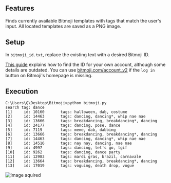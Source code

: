 ## Features
Finds currently available Bitmoji templates with tags that match the user's input. All located templates are saved as a PNG image.

## Setup
In `bitmoji_id.txt`, replace the existing text with a desired Bitmoji ID. 

[This guide](https://github.com/matthewnau/libmoji/wiki/Finding-Your-ID) explains how to find the ID for your own account, although some details are outdated. You can use [bitmoji.com/account_v2](https://www.bitmoji.com/account_v2/) if the `log in` button on Bitmoji's homepage is missing.

## Execution
```shell
C:\Users\Q\Desktop\Bitmoji>python bitmoji.py
search tag: dance
[1]     id: 10160       tags: halloween, dab, costume
[2]     id: 14463       tags: dancing, dancing*, whip nae nae
[3]     id: 13666       tags: breakdancing, breakdancing*, dancing
[4]     id: 24177       tags: dancing, pose, dance
[5]     id: 7119        tags: meme, dab, dabbing
[6]     id: 13666       tags: breakdancing, breakdancing*, dancing
[7]     id: 14463       tags: dancing, dancing*, whip nae nae
[8]     id: 14516       tags: nay nay, dancing, nae nae
[9]     id: 4997        tags: dancing, let's go, tgif
[10]    id: 9262        tags: dancing, dance party
[11]    id: 12983       tags: mardi gras, brazil, carnavale
[12]    id: 13664       tags: breakdancing, breakdancing*, dancing
[13]    id: 17019       tags: voguing, death drop, vogue
```

![Image aquired](https://sdk.bitmoji.com/render/panel/20041615-251425289_18-s5-v1.png?transparent=1&palette=1)
